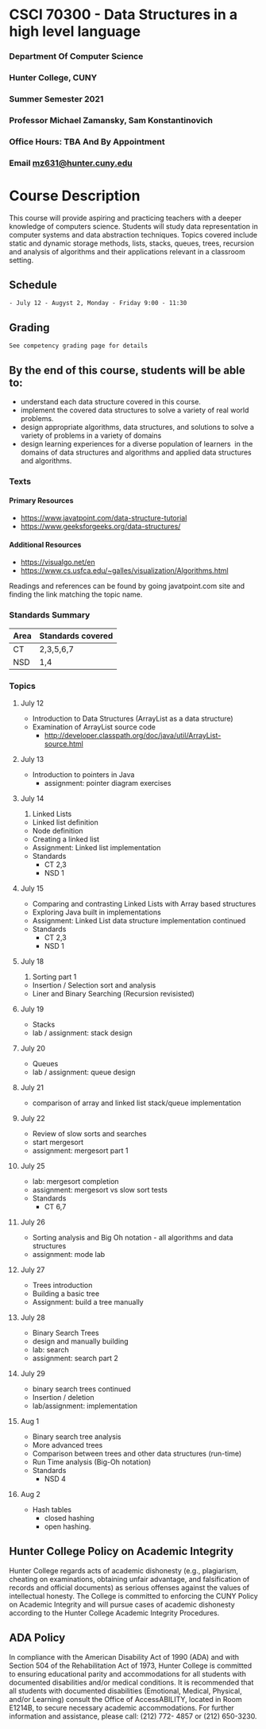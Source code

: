 # CSCI 70300 - Data Structures in a high level language

### Department Of Computer Science

### Hunter College, CUNY
### Summer Semester 2021
### Professor Michael Zamansky, Sam Konstantinovich
### Office Hours: TBA And By Appointment
### Email mz631@hunter.cuny.edu

# Course Description

This course will provide aspiring and practicing teachers with a
deeper knowledge of computers science. Students will study data
representation in computer systems and data abstraction
techniques. Topics covered include static and dynamic storage methods,
lists, stacks, queues, trees, recursion and analysis of algorithms and
their applications relevant in a classroom setting.

	
## Schedule
	- July 12 - Augyst 2, Monday - Friday 9:00 - 11:30 


## Grading

	See competency grading page for details

## By the end of this course, students will be able to:

  - understand each data structure covered in this course.
  - implement the covered data structures to solve a variety of real
    world problems.
  - design appropriate algorithms, data structures, and solutions to
    solve a variety of problems in a variety of domains
  - design learning experiences for a diverse population of learners
     in the domains of data structures and algorithms and applied data
    structures and algorithms.


### Texts

#### Primary Resources
  - https://www.javatpoint.com/data-structure-tutorial
  - https://www.geeksforgeeks.org/data-structures/
  
#### Additional Resources
  - https://visualgo.net/en
  - https://www.cs.usfca.edu/~galles/visualization/Algorithms.html

Readings and references can be found by going javatpoint.com site and
finding the link matching the topic name.

### Standards Summary

 | Area | Standards covered |
 |------|------------------|
 | CT   | 2,3,5,6,7        |
 | NSD  | 1,4              |

### Topics


1. July 12
   - Introduction to Data Structures (ArrayList as a data structure)
   - Examination of ArrayList source code
	 - http://developer.classpath.org/doc/java/util/ArrayList-source.html
1. July 13
   - Introduction to pointers in Java 
	 - assignment: pointer diagram exercises
1. July 14
   1. Linked Lists 
	 - Linked list definition
	 - Node definition
	 - Creating a linked list
	 - Assignment: Linked list implementation
	 - Standards 
	   - CT 2,3
       - NSD 1 
1. July 15
   - Comparing and contrasting Linked Lists with Array based structures
   - Exploring Java built in implementations
   - Assignment: Linked List data structure implementation continued
   - Standards
	 - CT 2,3
	 - NSD 1
1. July 18
    1. Sorting part 1
      - Insertion / Selection sort and analysis
      - Liner and Binary Searching (Recursion revisisted) 

1. July 19
   - Stacks 
   - lab / assignment: stack design
1. July 20
   - Queues
   - lab / assignment: queue design
1. July 21
   - comparison of array and linked list stack/queue implementation
1. July 22
   - Review of slow sorts and searches
   - start mergesort
   - assignment: mergesort part 1
1. July 25
   - lab: mergesort completion
   - assignment: mergesort vs slow sort tests
   - Standards 
     - CT 6,7
1. July 26
   - Sorting analysis and Big Oh notation - all algorithms and data structures
   - assignment: mode lab
1. July 27 
   - Trees introduction
   - Building a basic tree
   - Assignment: build a tree manually
1. July 28
   - Binary Search Trees
   - design and manually building
   - lab: search 
   - assignment: search part 2
1. July 29
   - binary search trees continued
   - Insertion / deletion
   - lab/assignment: implementation
1. Aug 1
   - Binary search tree analysis
   - More advanced trees
   - Comparison between trees and other data structures (run-time)
   -  Run Time analysis (Big-Oh notation)
   - Standards 
     - NSD 4
1. Aug 2
   - Hash tables 
	 - closed hashing
     - open hashing.

   
## Hunter College Policy on Academic Integrity
Hunter College regards acts of academic dishonesty (e.g., plagiarism,
cheating on examinations, obtaining unfair advantage, and
falsification of records and official documents) as serious offenses
against the values of intellectual honesty. The College is committed
to enforcing the CUNY Policy on Academic Integrity and will pursue
cases of academic dishonesty according to the Hunter College Academic
Integrity Procedures.

## ADA Policy

In compliance with the American Disability Act of 1990 (ADA) and with Section 504 of the
Rehabilitation Act of 1973, Hunter College is committed to ensuring educational parity and
accommodations for all students with documented disabilities and/or medical conditions. It is
recommended that all students with documented disabilities (Emotional, Medical, Physical, and/or
Learning) consult the Office of AccessABILITY, located in Room E1214B, to secure necessary
academic accommodations. For further information and assistance, please call: (212) 772- 4857 or
(212) 650-3230.
